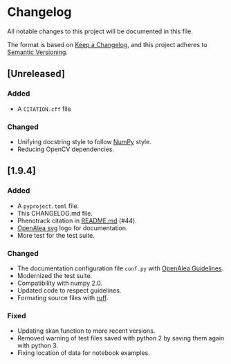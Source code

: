 # Changelog

All notable changes to this project will be documented in this file.

The format is based on [Keep a Changelog](https://keepachangelog.com/en/1.1.0/),
and this project adheres to [Semantic Versioning](https://semver.org/spec/v2.0.0.html).


## [Unreleased]
### Added
* A `CITATION.cff` file

### Changed
* Unifying docstring style to follow [NumPy](https://numpydoc.readthedocs.io/en/latest/format.html) style.
* Reducing OpenCV dependencies.

## [1.9.4]
### Added

- A `pyproject.toml` file.
- This CHANGELOG.md file.
- Phenotrack citation in [README.md](./README.md) (#44). 
- [OpenAlea svg](./doc/_static/openalea_web.svg) logo for documentation.
- More test for the test suite.

### Changed

- The documentation configuration file `conf.py` with [OpenAlea Guidelines](https://openalea.readthedocs.io/en/latest/development/guidelines.html).
- Modernized the test suite.
- Compatibility with numpy 2.0.
- Updated code to respect guidelines.
- Formating source files with [ruff](https://docs.astral.sh/ruff/).

### Fixed

- Updating skan function to more recent versions.
- Removed warning of test files saved with python 2 by saving them again with python 3.
- Fixing location of data for notebook examples.